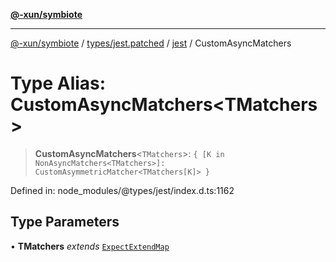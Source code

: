 [**@-xun/symbiote**](../../../../../README.md)

***

[@-xun/symbiote](../../../../../README.md) / [types/jest.patched](../../../README.md) / [jest](../README.md) / CustomAsyncMatchers

# Type Alias: CustomAsyncMatchers\<TMatchers\>

> **CustomAsyncMatchers**\<`TMatchers`\>: `{ [K in NonAsyncMatchers<TMatchers>]: CustomAsymmetricMatcher<TMatchers[K]> }`

Defined in: node\_modules/@types/jest/index.d.ts:1162

## Type Parameters

• **TMatchers** *extends* [`ExpectExtendMap`](../interfaces/ExpectExtendMap.md)
